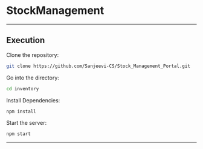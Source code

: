 # StockManagement

____

## Execution

Clone the repository:
```sh
git clone https://github.com/Sanjeevi-CS/Stock_Management_Portal.git
```

Go into the directory:
```sh
cd inventory
```

Install Dependencies:
```sh
npm install
```

Start the server:
```sh
npm start
```

____